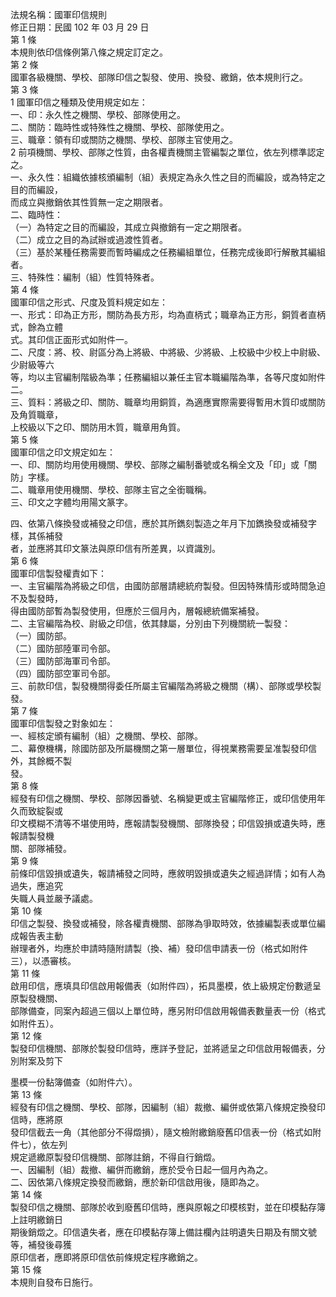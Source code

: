 法規名稱：國軍印信規則  
修正日期：民國 102 年 03 月 29 日  
第 1 條  
本規則依印信條例第八條之規定訂定之。  
第 2 條  
國軍各級機關、學校、部隊印信之製發、使用、換發、繳銷，依本規則行之。  
第 3 條  
1 國軍印信之種類及使用規定如左：  
一、印：永久性之機關、學校、部隊使用之。  
二、關防：臨時性或特殊性之機關、學校、部隊使用之。  
三、職章：領有印或關防之機關、學校、部隊主官使用之。  
2 前項機關、學校、部隊之性質，由各權責機關主管編製之單位，依左列標準認定之。  
一、永久性：組織依據核頒編制（組）表規定為永久性之目的而編設，或為特定之目的而編設，  
而成立與撤銷依其性質無一定之期限者。  
二、臨時性：  
（一）為特定之目的而編設，其成立與撤銷有一定之期限者。  
（二）成立之目的為試辦或過渡性質者。  
（三）基於某種任務需要而暫時編成之任務編組單位，任務完成後即行解散其編組者。  
三、特殊性：編制（組）性質特殊者。  
第 4 條  
國軍印信之形式、尺度及質料規定如左：  
一、形式：印為正方形，關防為長方形，均為直柄式；職章為正方形，銅質者直柄式，餘為立體  
式。其印信正面形式如附件一。  
二、尺度：將、校、尉區分為上將級、中將級、少將級、上校級中少校上中尉級、少尉級等六  
等，均以主官編制階級為準；任務編組以兼任主官本職編階為準，各等尺度如附件二。  
三、質料：將級之印、關防、職章均用銅質，為適應實際需要得暫用木質印或關防及角質職章，  
上校級以下之印、關防用木質，職章用角質。  
第 5 條  
國軍印信之印文規定如左：  
一、印、關防均用使用機關、學校、部隊之編制番號或名稱全文及「印」或「關防」字樣。  
二、職章用使用機關、學校、部隊主官之全銜職稱。  
三、印文之字體均用陽文篆字。  


四、依第八條換發或補發之印信，應於其所鐫刻製造之年月下加鐫換發或補發字樣，其係補發  
者，並應將其印文篆法與原印信有所差異，以資識別。  
第 6 條  
國軍印信製發權責如下：  
一、主官編階為將級之印信，由國防部層請總統府製發。但因特殊情形或時間急迫不及製發時，  
得由國防部暫為製發使用，但應於三個月內，層報總統備案補發。  
二、主官編階為校、尉級之印信，依其隸屬，分別由下列機關統一製發：  
（一）國防部。  
（二）國防部陸軍司令部。  
（三）國防部海軍司令部。  
（四）國防部空軍司令部。  
三、前款印信，製發機關得委任所屬主官編階為將級之機關（構）、部隊或學校製發。  
第 7 條  
國軍印信製發之對象如左：  
一、經核定頒有編制（組）之機關、學校、部隊。  
二、幕僚機構，除國防部及所屬機關之第一層單位，得視業務需要呈准製發印信外，其餘概不製  
發。  
第 8 條  
經發有印信之機關、學校、部隊因番號、名稱變更或主官編階修正，或印信使用年久而致綻裂或  
印文模糊不清等不堪使用時，應報請製發機關、部隊換發；印信毀損或遺失時，應報請製發機  
關、部隊補發。  
第 9 條  
前條印信毀損或遺失，報請補發之同時，應敘明毀損或遺失之經過詳情；如有人為過失，應追究  
失職人員並嚴予議處。  
第 10 條  
印信之製發、換發或補發，除各權責機關、部隊為爭取時效，依據編製表或單位編成報告表主動  
辦理者外，均應於申請時隨附請製（換、補）發印信申請表一份（格式如附件三），以憑審核。  
第 11 條  
啟用印信，應填具印信啟用報備表（如附件四），拓具墨模，依上級規定份數遞呈原製發機關、  
部隊備查，同案內超過三個以上單位時，應另附印信啟用報備表數量表一份（格式如附件五）。  
第 12 條  
製發印信機關、部隊於製發印信時，應詳予登記，並將遞呈之印信啟用報備表，分別附案及剪下  


墨模一份黏簿備查（如附件六）。  
第 13 條  
經發有印信之機關、學校、部隊，因編制（組）裁撤、編併或依第八條規定換發印信時，應將原  
發印信截去一角（其他部分不得燬損），隨文檢附繳銷廢舊印信表一份（格式如附件七），依左列  
規定遞繳原製發印信機關、部隊註銷，不得自行銷燬。  
一、因編制（組）裁撤、編併而繳銷，應於受令日起一個月內為之。  
二、因依第八條規定換發而繳銷，應於新印信啟用後，隨即為之。  
第 14 條  
製發印信之機關、部隊於收到廢舊印信時，應與原報之印模核對，並在印模黏存簿上註明繳銷日  
期後銷燬之。印信遺失者，應在印模黏存簿上備註欄內註明遺失日期及有關文號等，補發後尋獲  
原印信者，應即將原印信依前條規定程序繳銷之。  
第 15 條  
本規則自發布日施行。  


